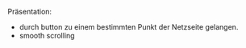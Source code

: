 Präsentation: 
- durch button zu einem bestimmten Punkt der Netzseite gelangen. 
- smooth scrolling
